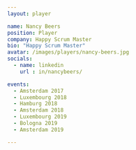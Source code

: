 ```yaml
---
layout: player

name: Nancy Beers
position: Player
company: Happy Scrum Master
bio: "Happy Scrum Master"
avatar: /images/players/nancy-beers.jpg
socials:
  - name: linkedin
    url : in/nancybeers/

events:
  - Amsterdam 2017
  - Luxembourg 2018
  - Hamburg 2018
  - Amsterdam 2018
  - Luxembourg 2019
  - Bologna 2019
  - Amsterdam 2019

---
```

